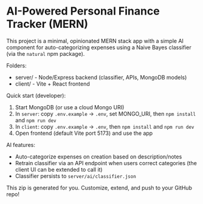 
# AI-Powered Personal Finance Tracker (MERN)

This project is a minimal, opinionated MERN stack app with a simple AI component for auto-categorizing expenses using a Naive Bayes classifier (via the `natural` npm package).

Folders:
- server/ - Node/Express backend (classifier, APIs, MongoDB models)
- client/ - Vite + React frontend

Quick start (developer):
1. Start MongoDB (or use a cloud Mongo URI)
2. In `server`: copy `.env.example` -> `.env`, set MONGO_URI, then `npm install` and `npm run dev`
3. In `client`: copy `.env.example` -> `.env`, then `npm install` and `npm run dev`
4. Open frontend (default Vite port 5173) and use the app

AI features:
- Auto-categorize expenses on creation based on description/notes
- Retrain classifier via an API endpoint when users correct categories (the client UI can be extended to call it)
- Classifier persists to `server/ai/classifier.json`

This zip is generated for you. Customize, extend, and push to your GitHub repo!
